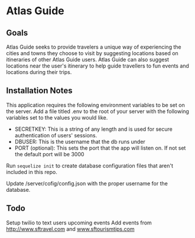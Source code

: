# Atlas Guide
## Goals
Atlas Guide seeks to provide travelers a unique way of experiencing the cities and towns they choose to visit by suggesting locations based on itineraries of other Atlas Guide users. Atlas Guide can also suggest locations near the user's itinerary to help guide travellers to fun events and locations during their trips. 

## Installation Notes
This application requires the following environment variables to be set on the server. Add a file titled .env to the root of your server with the following variables set to the values you would like.
- SECRETKEY: This is a string of any length and is used for secure authentication of users' sessions.
- DBUSER: This is the username that the db runs under
- PORT (optional): This sets the port that the app will listen on. If not set the default port will be 3000

Run `sequelize init` to create database configuration files that aren't included in this repo.

Update /server/cofig/config.json with the proper username for the database.

## Todo
Setup twilio to text users upcoming events
Add events from http://www.sftravel.com and www.sftourismtips.com